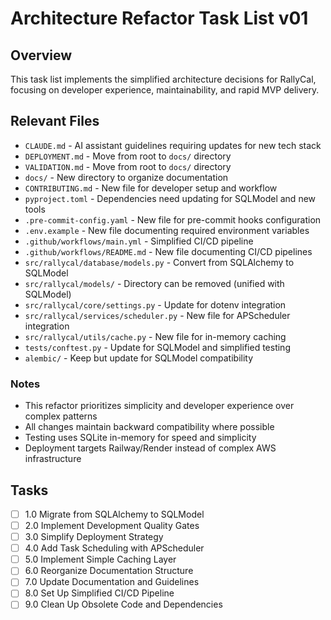 # Architecture Refactor Task List v01

## Overview
This task list implements the simplified architecture decisions for RallyCal, focusing on developer experience, maintainability, and rapid MVP delivery.

## Relevant Files

- `CLAUDE.md` - AI assistant guidelines requiring updates for new tech stack
- `DEPLOYMENT.md` - Move from root to `docs/` directory
- `VALIDATION.md` - Move from root to `docs/` directory
- `docs/` - New directory to organize documentation
- `CONTRIBUTING.md` - New file for developer setup and workflow
- `pyproject.toml` - Dependencies need updating for SQLModel and new tools
- `.pre-commit-config.yaml` - New file for pre-commit hooks configuration
- `.env.example` - New file documenting required environment variables
- `.github/workflows/main.yml` - Simplified CI/CD pipeline
- `.github/workflows/README.md` - New file documenting CI/CD pipelines
- `src/rallycal/database/models.py` - Convert from SQLAlchemy to SQLModel
- `src/rallycal/models/` - Directory can be removed (unified with SQLModel)
- `src/rallycal/core/settings.py` - Update for dotenv integration
- `src/rallycal/services/scheduler.py` - New file for APScheduler integration
- `src/rallycal/utils/cache.py` - New file for in-memory caching
- `tests/conftest.py` - Update for SQLModel and simplified testing
- `alembic/` - Keep but update for SQLModel compatibility

### Notes

- This refactor prioritizes simplicity and developer experience over complex patterns
- All changes maintain backward compatibility where possible
- Testing uses SQLite in-memory for speed and simplicity
- Deployment targets Railway/Render instead of complex AWS infrastructure

## Tasks

- [ ] 1.0 Migrate from SQLAlchemy to SQLModel
- [ ] 2.0 Implement Development Quality Gates
- [ ] 3.0 Simplify Deployment Strategy
- [ ] 4.0 Add Task Scheduling with APScheduler
- [ ] 5.0 Implement Simple Caching Layer
- [ ] 6.0 Reorganize Documentation Structure
- [ ] 7.0 Update Documentation and Guidelines
- [ ] 8.0 Set Up Simplified CI/CD Pipeline
- [ ] 9.0 Clean Up Obsolete Code and Dependencies
